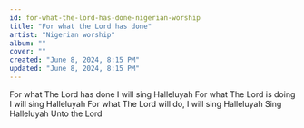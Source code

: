 ```yaml
---
id: for-what-the-lord-has-done-nigerian-worship
title: "For what the Lord has done"
artist: "Nigerian worship"
album: ""
cover: ""
created: "June 8, 2024, 8:15 PM"
updated: "June 8, 2024, 8:15 PM"
---
```


For what The Lord has done
I will sing Halleluyah
For what The Lord is doing
I will sing Halleluyah
For what The Lord will do,
I will sing Halleluyah
Sing Halleluyah
Unto the Lord